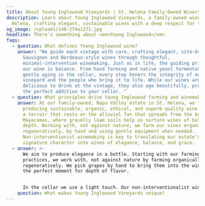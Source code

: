 ```yaml
---
title: About Young Inglewood Vineyards | St. Helena Family-Owned Winery
description: Learn about Young Inglewood Vineyards, a family-owned winery in St.
  Helena, crafting elegant, sustainable wines with a deep respect for tradition.
og_image: /uploads/148-274a1271.jpg
headline: There's something about <em>Young Inglewood</em>
faqs:
  - question: What defines Young Inglewood wine?
    answer: "We guide each vintage with care, crafting elegant, site-driven Cabernet
      Sauvignon and Bordeaux-style wines through thoughtful,
      minimal-intervention winemaking. Just as in life, the guiding principle in
      our wine is balance. From hand farming and native yeast fermentation to
      gentle aging in the cellar, every step honors the integrity of our
      vineyard and the people who bring it to life. While our wines are
      delicious to drink at the vintage, they also age beautifully, providing
      the perfect addition to your cellar. "
  - question: What principles drive Young Inglewood farming and winemaking?
    answer: At our family-owned, Napa Valley estate in St. Helena, we focus on
      producing sustainable, organic, ethical, and superb quality wine. We enjoy
      a terroir that rests on the alluvial fan that spreads from the base of the
      Mayacamas, where gravelly loam soils help us nurture wines of balance and
      depth. Working with, not against nature, we farm our vines organically and
      regeneratively, by hand and using gentle equipment when needed.
      Non-interventionist winemaking is key to translating our estate’s
      signature character into wines of elegance, balance, and grace.
  - answer: >-
      We aim to produce elegance in a bottle. Starting with our farming
      practices, we work with, not against nature by farming organically and
      regeneratively. We pick grapes by hand to bring them into the winery at
      the perfect moment for depth of flavor. 


      In the cellar we use a light touch. Our non-interventionalist winemaking practices allow us to translate our estate’s signature character into wines of elegance and grace. Our enduring connection between family, land, and craftsmanship is what makes Young Inglewood one of Napa Valley’s most distinctive boutique producers.
    question: What makes Young Inglewood Vineyards unique?
---
```

